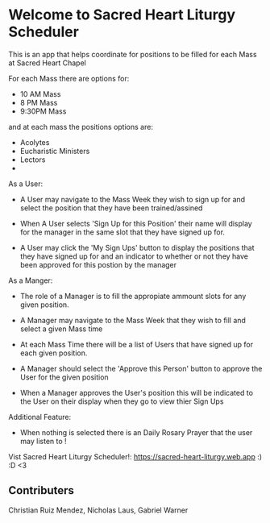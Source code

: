 Welcome to Sacred Heart Liturgy Scheduler
=========================================
This is an app that helps coordinate for positions to be filled
for each Mass at Sacred Heart Chapel

For each Mass there are options for:
- 10 AM Mass
- 8 PM Mass
- 9:30PM Mass

and at each mass the positions options are:
- Acolytes
- Eucharistic Ministers
- Lectors
- 
As a User:
- A User may navigate to the Mass Week they wish to sign up for 
and select the position that they have been trained/assined 

- When A User selects 'Sign Up for this Position' their name will display
for the manager in the same slot that they have signed up for.

- A User may click the 'My Sign Ups' button to display the positions that 
they have signed up for and an indicator to whether or not they have been 
approved for this postion by the manager

As a Manger:
- The role of a Manager is to fill the appropiate ammount slots for any given position.

- A Manager may navigate to the Mass Week that they wish to fill and select a given Mass time
- At each Mass Time there will be a list of Users that have signed up for each given position.
- A Manager should select the 'Approve this Person' button to approve the User for the given position
- When a Manager approves the User's position this will be indicated to the User on their display when they go to view thier Sign Ups

Additional Feature:
- When nothing is selected there is an Daily Rosary Prayer that the user may listen to !

Vist Sacred Heart Liturgy Scheduler!: https://sacred-heart-liturgy.web.app
:) :D <3

## Contributers
Christian Ruiz Mendez, Nicholas Laus, Gabriel Warner 

